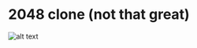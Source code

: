 # 2048 clone (not that great)

![alt text](![image](https://github.com/aiden10/2048/assets/51337166/c0d20a1a-4061-45a9-9dbf-2bcf20c54f9e))
